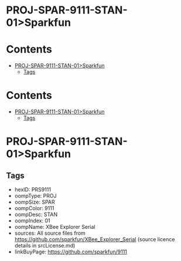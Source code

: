 
PROJ-SPAR-9111-STAN-01>Sparkfun
===============================

Contents
========

* [PROJ-SPAR-9111-STAN-01>Sparkfun](#proj-spar-9111-stan-01sparkfun)
	* [Tags](#tags)

Contents
========

* [PROJ-SPAR-9111-STAN-01>Sparkfun](#proj-spar-9111-stan-01sparkfun)
	* [Tags](#tags)

# PROJ-SPAR-9111-STAN-01>Sparkfun

## Tags

- hexID: PRS9111
- oompType: PROJ
- oompSize: SPAR
- oompColor: 9111
- oompDesc: STAN
- oompIndex: 01
- oompName: XBee Explorer Serial
- sources: All source files from https://github.com/sparkfun/XBee_Explorer_Serial (source licence details in srcLicense.md)
- linkBuyPage: https://github.com/sparkfun/9111
